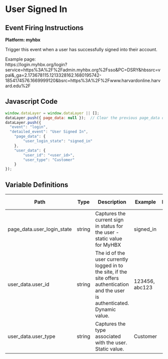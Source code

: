 # User Signed In

### 

## Event Firing Instructions

<p><strong>Platform: myhbx</strong></p>
<p>Trigger this event when a user has successfully signed into their account.</p>
<p>Example page:<br />https://login.myhbx.org/login?service=https%3A%2F%2Fadmin.myhbx.org%2Fsso&amp;PC=DSRY&amp;hbssrc=vpal&amp;_ga=2.173678115.1213328162.1680195742-1854174576.1669999120&amp;bsrc=https%3A%2F%2Fwww.harvardonline.harvard.edu%2F&nbsp;</p>

## Javascript Code
```js
window.dataLayer = window.dataLayer || [];
dataLayer.push({ page_data: null });  // Clear the previous page_data object.
dataLayer.push({
  "event": "login",
  "detailed_event": "User Signed In",
    "page_data": {
        "user_login_state": "signed_in"
    },
    "user_data": {
        "user_id": "<user_id>",
        "user_type": "Customer"
    }
});
```

## Variable Definitions

|Path|Type|Description|Example|Pattern|Min Length|Max Length|Minimum|Maximum|Multiple Of|
| --- | --- | --- | --- | --- | --- | --- | --- | --- | --- |
|page_data.user_login_state|string|Captures the current sign in status for the user - static value for MyHBX|signed_in|||||||
|user_data.user_id|string|The id of the user currently logged in to the site, if the site offers authentication and the user is authenticated. Dynamic value. |123456, abc123|||||||
|user_data.user_type|string|Captures the type associated with the user. Static value.|Customer|||||||


